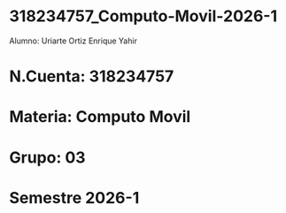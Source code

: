 # 318234757_Computo-Movil-2026-1
Alumno: Uriarte Ortiz Enrique Yahir
# N.Cuenta: 318234757
# Materia: Computo Movil
# Grupo: 03
# Semestre 2026-1
